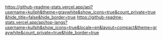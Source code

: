 https://github-readme-stats.vercel.app/api?username=kullph&theme=graywhite&show_icons=true&count_private=true&hide_title=false&hide_border=true
https://github-readme-stats.vercel.app/api/top-langs?username=kullph&show_icons=true&locale=en&layout=compact&theme=graywhite&count_private=true&hide_border=true

